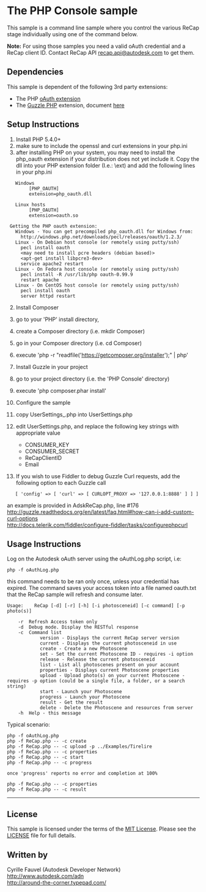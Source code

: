  The PHP Console sample
=====================

This sample is a command line sample where you control the various ReCap stage individually using one of the command below.

<b>Note:</b> For using those samples you need a valid oAuth credential and a ReCap client ID. Contact ReCap API <recap.api@autodesk.com> to get them.


Dependencies
--------------------
This sample is dependent of the following 3rd party extensions:

* The PHP [oAuth extension](http://php.net/manual/en/book.oauth.php)
* The [Guzzle PHP](https://github.com/guzzle/guzzle) extension, document [here](http://guzzle.readthedocs.org/en/latest/)


Setup Instructions
-------------------------

1. Install PHP 5.4.0+ 
  1. make sure to include the openssl and curl extensions in your php.ini
  2. after installing PHP on your system, you may need to install the php_oauth extension if your 
      distribution does not yet include it. Copy the dll into your PHP extension folder (I.e.: <PHP folder>\ext)
      and add the following lines in your php.ini 
```
   Windows
		[PHP_OAUTH]
		extension=php_oauth.dll
		
   Linux hosts
		[PHP_OAUTH]
		extension=oauth.so

 Getting the PHP oauth extension:
   Windows - You can get precompiled php_oauth.dll for Windows from:
     http://windows.php.net/downloads/pecl/releases/oauth/1.2.3/
   Linux - On Debian host console (or remotely using putty/ssh)
     pecl install oauth
     <may need to install pcre headers (debian based)>
     <apt-get install libpcre3-dev>
     service apache2 restart
   Linux - On Fedora host console (or remotely using putty/ssh)
     pecl install -R /usr/lib/php oauth-0.99.9
     restart apache
   Linux - On CentOS host console (or remotely using putty/ssh)
     pecl install oauth
     server httpd restart
```
2. Install Composer
  1. go to your 'PHP' install directory,
  2. create a Composer directory (i.e. mkdir Composer)
  3. go in your Composer directory (i.e. cd Composer)
  4. execute 'php -r "readfile('https://getcomposer.org/installer');" | php'
  
3. Install Guzzle in your project
  1. go to your project directory (i.e. the 'PHP Console' directory)
  2. execute 'php composer.phar install'
  
4. Configure the sample
  1. copy UserSettings_.php into UserSettings.php
  2. edit UserSettings.php, and replace the following key strings with appropriate value
     * CONSUMER_KEY
	 * CONSUMER_SECRET
	 * ReCapClientID
	 * Email

5. If you wish to use Fiddler to debug Guzzle Curl requests, add the following option to each Guzzle call
```
   [ 'config' => [ 'curl' => [ CURLOPT_PROXY => '127.0.0.1:8888' ] ] ]
```
   an example is provided in AdskReCap.php, line #176  
   http://guzzle.readthedocs.org/en/latest/faq.html#how-can-i-add-custom-curl-options  
   http://docs.telerik.com/fiddler/configure-fiddler/tasks/configurephpcurl
	 
Usage Instructions
-------------------------

Log on the Autodesk oAuth server using the oAuthLog.php script, i.e:

	php -f oAuthLog.php
	
this command needs to be ran only once, unless your credential has expired. The command saves your access token into a file named oauth.txt that the ReCap sample will refresh and consume later.
```
Usage:    ReCap [-d] [-r] [-h] [-i photosceneid] [-c command] [-p photo(s)]

	-r	Refresh Access token only
	-d	Debug mode. Display the RESTful response
	-c	Command list
			version - Displays the current ReCap server version
			current - Displays the current photosceneid in use
			create - Create a new Photoscene
			set - Set the current Photoscene ID - requires -i option
			release - Release the current photosceneid
			list - List all photoscenes present on your account
			properties - Displays current Photoscene properties
			upload - Upload photo(s) on your current Photoscene - requires -p option (could be a single file, a folder, or a search string)
			start - Launch your Photoscene
			progress - Launch your Photoscene
			result - Get the result
			delete - Delete the Photoscene and resources from server
	-h	Help - this message
```

Typical scenario:
```
php -f oAuthLog.php
php -f ReCap.php -- -c create
php -f ReCap.php -- -c upload -p ../Examples/Tirelire
php -f ReCap.php -- -c properties
php -f ReCap.php -- -c start
php -f ReCap.php -- -c progress

once 'progress' reports no error and completion at 100%

php -f ReCap.php -- -c properties
php -f ReCap.php -- -c result
```

--------

## License

This sample is licensed under the terms of the [MIT License](http://opensource.org/licenses/MIT). Please see the [LICENSE](LICENSE) file for full details.


## Written by

Cyrille Fauvel (Autodesk Developer Network)  
http://www.autodesk.com/adn  
http://around-the-corner.typepad.com/  
